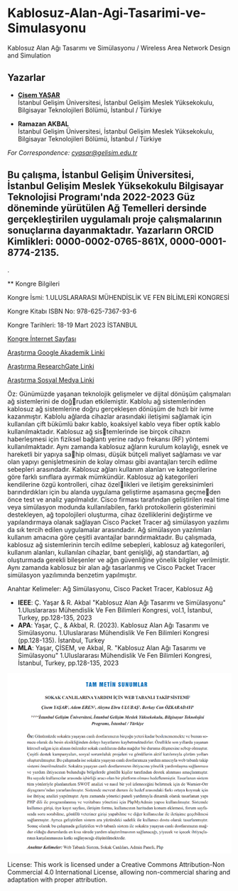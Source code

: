 # Kablosuz-Alan-Agi-Tasarimi-ve-Simulasyonu

Kablosuz Alan Ağı Tasarımı ve Simülasyonu / Wireless Area Network Design and Simulation


## Yazarlar

- [**Çisem YAŞAR**](https://scholar.google.com/citations?user=uehmKvoAAAAJ&hl=tr)  
  İstanbul Gelişim Üniversitesi, İstanbul Gelişim Meslek Yüksekokulu, Bilgisayar Teknolojileri Bölümü, İstanbul / Türkiye

- **Ramazan AKBAL**  
  İstanbul Gelişim Üniversitesi, İstanbul Gelişim Meslek Yüksekokulu, Bilgisayar Teknolojileri Bölümü, İstanbul / Türkiye
  
*For Correspondence: cyasar@gelisim.edu.tr*

## Bu çalışma, İstanbul Gelişim Üniversitesi, İstanbul Gelişim Meslek Yüksekokulu Bilgisayar Teknolojisi Programı'nda 2022-2023 Güz döneminde yürütülen Ağ Temelleri dersinde gerçekleştirilen uygulamalı proje çalışmalarının sonuçlarına dayanmaktadır. Yazarların ORCID Kimlikleri: 0000-0002-0765-861X, 0000-0001-8774-2135.
.

** Kongre Bilgileri

Kongre İsmi: 1.ULUSLARARASI MÜHENDİSLİK VE FEN BİLİMLERİ KONGRESİ

Kongre Kitabı ISBN No: 978-625-7367-93-6

Kongre Tarihleri: 18-19 Mart 2023 İSTANBUL

[Kongre İnternet Sayfası](https://www.engineeringandsciencescongress.org/)

[Araştırma Google Akademik Linki](https://scholar.google.com/citations?view_op=view_citation&hl=tr&user=uehmKvoAAAAJ&citation_for_view=uehmKvoAAAAJ:Tyk-4Ss8FVUC)

[Araştırma ResearchGate Linki](https://www.researchgate.net/publication/377890578_KABLOSUZ_ALAN_AGI_TASARIMI_VE_SIMULASYONU)

[Araştırma Sosyal Medya Linki](https://www.instagram.com/p/Cp74Le0NPox/)

Öz:
Günümüzde yaşanan teknolojik gelişmeler ve dijital dönüşüm çalışmaları ağ sistemlerini de doğrudan etkilemiştir. Kablolu ağ sistemlerinden kablosuz ağ sistemlerine doğru gerçekleşen dönüşüm 
de hızlı bir ivme kazanmıştır. Kablolu ağlarda cihazlar arasındaki iletişimi sağlamak için kullanılan 
çift bükümlü bakır kablo, koaksiyel kablo veya fiber optik kablo kullanılmaktadır. Kablosuz ağ sistemlerinde ise birçok cihazın haberleşmesi için fiziksel bağlantı yerine radyo frekansı (RF) yöntemi 
kullanılmaktadır. Aynı zamanda kablosuz ağların kurulum kolaylığı, esnek ve hareketli bir yapıya sahip olması, düşük bütçeli maliyet sağlaması ve var olan yapıyı genişletmesinin de kolay olması gibi 
avantajları tercih edilme sebepleri arasındadır. Kablosuz ağları kullanım alanları ve kategorilerine göre 
farklı sınıflara ayırmak mümkündür. Kablosuz ağ kategorileri kendilerine özgü kontrolleri, cihaz özellikleri ve iletişim gereksinimleri barındırdıkları için bu alanda uygulama geliştirme aşamasına geçmeden önce test ve analiz yapılmalıdır. Cisco firması tarafından geliştirilen real time veya simülasyon 
modunda kullanılabilen, farklı protokollerin gösterimini destekleyen, ağ topolojileri oluşturma, cihaz 
özelliklerini değiştirme ve yapılandırmaya olanak sağlayan Cisco Packet Tracer ağ simülasyon yazılımı 
da sık tercih edilen uygulamalar arasındadır. Ağ simülasyon yazılımları kullanım amacına göre çeşitli 
avantajlar barındırmaktadır. Bu çalışmada, kablosuz ağ sistemlerinin tercih edilme sebepleri, kablosuz 
ağ kategorileri, kullanım alanları, kullanılan cihazlar, bant genişliği, ağ standartları, ağ oluşturmada 
gerekli bileşenler ve ağın güvenliğine yönelik bilgiler verilmiştir. Aynı zamanda kablosuz bir alan ağı 
tasarlanmış ve Cisco Packet Tracer simülasyon yazılımında benzetim yapılmıştır. 

Anahtar Kelimeler: Ağ Simülasyonu, Cisco Packet Tracer, Kablosuz Ağ

- **IEEE**: Ç. Yaşar & R. Akbal "Kablosuz Alan Ağı Tasarımı ve Simülasyonu"  1.Uluslararası Mühendislik Ve Fen Bilimleri Kongresi, vol.1, İstanbul, Turkey, pp.128-135, 2023                               
- **APA**: Yaşar, Ç., & Akbal, R. (2023).  Kablosuz Alan Ağı Tasarımı ve Simülasyonu. 1.Uluslararası Mühendislik Ve Fen Bilimleri Kongresi (pp.128-135). İstanbul, Turkey                            
- **MLA**: Yaşar, ÇİSEM, ve Akbal, R.  "Kablosuz Alan Ağı Tasarımı ve Simülasyonu"  1.Uluslararası Mühendislik Ve Fen Bilimleri Kongresi, İstanbul, Turkey, pp.128-135, 2023              

![Bildiri Metni](https://github.com/cyasar34/SOKAK-CANLILARINA-YARDIM-ICIN-WEB-TABANLI-TAKIP-SISTEMI/blob/main/sokak_canlilarina_yardim_web_sitesi.PNG)

License:
This work is licensed under a Creative Commons Attribution-Non Commercial 4.0 International License, allowing non-commercial sharing and adaptation with proper attribution.
